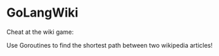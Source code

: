 # GoLangWiki
Cheat at the wiki game:

Use Goroutines to find the shortest path between two wikipedia articles!
